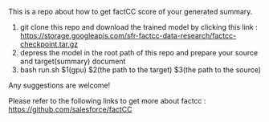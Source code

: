 This is a repo about how to get factCC score of your generated summary.

1. git clone this repo and download the trained model by clicking this link :  https://storage.googleapis.com/sfr-factcc-data-research/factcc-checkpoint.tar.gz
2. depress the model in the root path of this repo and prepare your source and target(summary) document
3. bash run.sh $1(gpu) $2(the path to the target) $3(the path to the source) 

Any suggestions are welcome!

Please refer to the following links to get more about factcc :
https://github.com/salesforce/factCC
